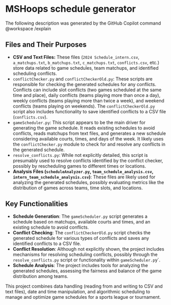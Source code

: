 # MSHoops schedule generator

The following description was generated by the GitHub Copilot command @workspace /explain

## Files and Their Purposes

* **CSV and Text Files:**
These files (`2024 Schedule_intern.csv`, `a_matchups.txt`, `b_matchups.txt`, `c_matchups.txt`, `conflicts.csv`, etc.) store data related to game schedules, team matchups, and identified scheduling conflicts.
* `conflictChecker.py` and `conflictCheckerOld.py`: These scripts are responsible for checking the generated schedules for any conflicts. Conflicts can include slot conflicts (two games scheduled at the same time and place), daily conflicts (teams playing more than once a day), weekly conflicts (teams playing more than twice a week), and weekend conflicts (teams playing on weekends). The `conflictCheckerOld.py` script also includes functionality to save identified conflicts to a CSV file (`conflicts.csv`).
* `gameScheduler.py`: This script appears to be the main driver for generating the game schedule. It reads existing schedules to avoid conflicts, reads matchups from text files, and generates a new schedule considering available courts, times, and days of the week. It likely uses the `conflictChecker.py` module to check for and resolve any conflicts in the generated schedule.
* `resolve_conflicts.py`: While not explicitly detailed, this script is presumably used to resolve conflicts identified by the conflict checker, possibly by rescheduling games to different times or locations.
* **Analysis Files (`scheduleAnalyzer.py`, `team_schedule_analysis.csv`, `intern_team_schedule_analysis.csv`)**: These files are likely used for analyzing the generated schedules, possibly evaluating metrics like the distribution of games across teams, time slots, and locations.

## Key Functionalities

* **Schedule Generation**: The `gameScheduler.py` script generates a schedule based on matchups, available courts and times, and an existing schedule to avoid conflicts.
* **Conflict Checking**: The `conflictCheckerOld.py` script checks the generated schedule for various types of conflicts and saves any identified conflicts to a CSV file.
* **Conflict Resolution**: Although not explicitly shown, the project includes mechanisms for resolving scheduling conflicts, possibly through the `resolve_conflicts.py` script or functionality within `gameScheduler.p`y`.
* **Schedule Analysis**: The project includes tools for analyzing the generated schedules, assessing the fairness and balance of the game distribution among teams.

This project combines data handling (reading from and writing to CSV and text files), date and time manipulation, and algorithmic scheduling to manage and optimize game schedules for a sports league or tournament.
